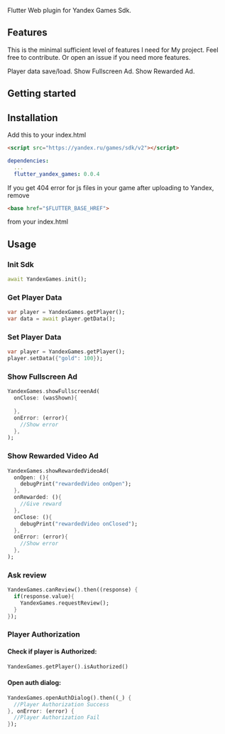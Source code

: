 Flutter Web plugin for Yandex Games Sdk.

## Features

This is the minimal sufficient level of features I need for My project. 
Feel free to contribute. Or open an issue if you need more features.

Player data save/load.
Show Fullscreen Ad.
Show Rewarded Ad.

## Getting started

## Installation

Add this to your index.html

```html
<script src="https://yandex.ru/games/sdk/v2"></script>
```

```yaml
dependencies:
  ...
  flutter_yandex_games: 0.0.4
```

If you get 404 error for js files in your game after uploading to Yandex, remove
```html
<base href="$FLUTTER_BASE_HREF">
```
from your index.html

## Usage

### Init Sdk

```dart
await YandexGames.init();
```

### Get Player Data

```dart
var player = YandexGames.getPlayer();
var data = await player.getData();
```

### Set Player Data

```dart
var player = YandexGames.getPlayer();
player.setData({"gold": 100});
```

### Show Fullscreen Ad

```dart
YandexGames.showFullscreenAd(
  onClose: (wasShown){
    
  },
  onError: (error){
    //Show error
  },
);
```

### Show Rewarded Video Ad

```dart
YandexGames.showRewardedVideoAd(
  onOpen: (){
    debugPrint("rewardedVideo onOpen");
  },
  onRewarded: (){
    //Give reward
  },
  onClose: (){
    debugPrint("rewardedVideo onClosed");
  },
  onError: (error){
    //Show error
  },
);
```

### Ask review

```dart
YandexGames.canReview().then((response) {
  if(response.value){
    YandexGames.requestReview();
  }
});
```

### Player Authorization

#### Check if player is Authorized:
```dart
YandexGames.getPlayer().isAuthorized()
```

#### Open auth dialog:
```dart
YandexGames.openAuthDialog().then((_) {
  //Player Authorization Success
}, onError: (error) {
  //Player Authorization Fail
});
```
